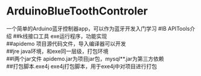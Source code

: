 # ArduinoBlueToothControler
一个简单的Arduino蓝牙控制器app，可以作为蓝牙开发入门学习
#IB APITools介绍
##k线接口工具
exe运行程序，功能实现<br>
##apidemo
项目源代码文件，导入编译器可以开发<br>
##jre
java环境，和exe同一层级，打包环境<br>
##l两个jar文件
apidemo.jar为项目jar包，mysql**.jar为第三方依赖<br>
##打包脚本.exe4j
exe4j打包脚本，用于exe4j中对项目进行打包<br>
